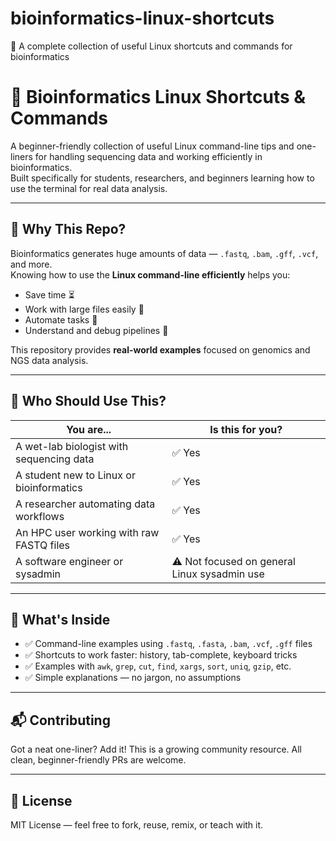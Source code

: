 # bioinformatics-linux-shortcuts
🧬 A complete collection of useful Linux shortcuts and commands for bioinformatics

# 🧬 Bioinformatics Linux Shortcuts & Commands

A beginner-friendly collection of useful Linux command-line tips and one-liners for handling sequencing data and working efficiently in bioinformatics.  
Built specifically for students, researchers, and beginners learning how to use the terminal for real data analysis.

---

## 🧠 Why This Repo?

Bioinformatics generates huge amounts of data — `.fastq`, `.bam`, `.gff`, `.vcf`, and more.  
Knowing how to use the **Linux command-line efficiently** helps you:

- Save time ⏳
- Work with large files easily 💪
- Automate tasks 🔁
- Understand and debug pipelines 🧬

This repository provides **real-world examples** focused on genomics and NGS data analysis.

---

## 🔰 Who Should Use This?

| You are... | Is this for you? |
|------------|------------------|
| A wet-lab biologist with sequencing data | ✅ Yes |
| A student new to Linux or bioinformatics | ✅ Yes |
| A researcher automating data workflows | ✅ Yes |
| An HPC user working with raw FASTQ files | ✅ Yes |
| A software engineer or sysadmin | ⚠️ Not focused on general Linux sysadmin use |

---

## 🚀 What's Inside

- ✅ Command-line examples using `.fastq`, `.fasta`, `.bam`, `.vcf`, `.gff` files
- ✅ Shortcuts to work faster: history, tab-complete, keyboard tricks
- ✅ Examples with `awk`, `grep`, `cut`, `find`, `xargs`, `sort`, `uniq`, `gzip`, etc.
- ✅ Simple explanations — no jargon, no assumptions

---

## 📬 Contributing

Got a neat one-liner? Add it!
This is a growing community resource. All clean, beginner-friendly PRs are welcome.

---

## 📘 License

MIT License — feel free to fork, reuse, remix, or teach with it.



